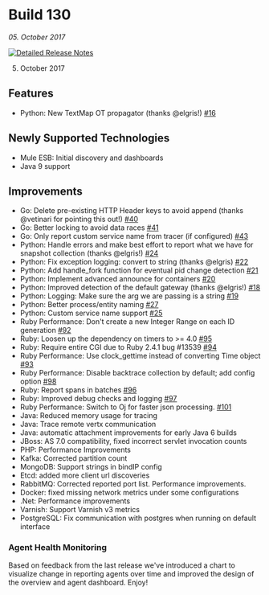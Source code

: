 # Build 130
_05. October 2017_

[![Detailed Release Notes](https://img.shields.io/badge/detailed%20release%20notes-130-brightgreen.svg)](https://docs.instana.io/releases/notes/build_130/)

05. October 2017

## Features

- Python: New TextMap OT propagator (thanks @elgris!) [#16](https://github.com/instana/python-sensor/pull/16)

## Newly Supported Technologies

- Mule ESB: Initial discovery and dashboards
- Java 9 support

## Improvements

- Go: Delete pre-existing HTTP Header keys to avoid append (thanks @vetinari for pointing this out!) [#40](https://github.com/instana/golang-sensor/pull/40)
- Go: Better locking to avoid data races [#41](https://github.com/instana/golang-sensor/pull/41)
- Go: Only report custom service name from tracer (if configured) [#43](https://github.com/instana/golang-sensor/pull/43)
- Python: Handle errors and make best effort to report what we have for snapshot collection (thanks @elgris!) [#24](https://github.com/instana/python-sensor/pull/24)
- Python: Fix exception logging: convert to string (thanks @elgris) [#22](https://github.com/instana/python-sensor/pull/22)
- Python: Add handle_fork function for eventual pid change detection [#21](https://github.com/instana/python-sensor/pull/21)
- Python: Implement advanced announce for containers [#20](https://github.com/instana/python-sensor/pull/20)
- Python: Improved detection of the default gateway (thanks @elgris!) [#18](https://github.com/instana/python-sensor/pull/18)
- Python: Logging: Make sure the arg we are passing is a string [#19](https://github.com/instana/python-sensor/pull/19)
- Python: Better process/entity naming [#27](https://github.com/instana/python-sensor/pull/27)
- Python: Custom service name support [#25](https://github.com/instana/python-sensor/pull/25)
- Ruby Performance: Don't create a new Integer Range on each ID generation [#92](https://github.com/instana/ruby-sensor/pull/92)
- Ruby: Loosen up the dependency on timers to >= 4.0 [#95](https://github.com/instana/ruby-sensor/pull/95)
- Ruby: Require entire CGI due to Ruby 2.4.1 bug #13539 [#94](https://github.com/instana/ruby-sensor/pull/94)
- Ruby Performance: Use clock_gettime instead of converting Time object [#93](https://github.com/instana/ruby-sensor/pull/93)
- Ruby Performance: Disable backtrace collection by default; add config option [#98](https://github.com/instana/ruby-sensor/pull/98)
- Ruby: Report spans in batches [#96](https://github.com/instana/ruby-sensor/pull/96)
- Ruby: Improved debug checks and logging [#97](https://github.com/instana/ruby-sensor/pull/97)
- Ruby Performance: Switch to Oj for faster json processing. [#101](https://github.com/instana/ruby-sensor/pull/101)
- Java: Reduced memory usage for tracing
- Java: Trace remote vertx communication
- Java: automatic attachment improvements for early Java 6 builds
- JBoss: AS 7.0 compatibility, fixed incorrect servlet invocation counts
- PHP: Performance Improvements
- Kafka: Corrected partition count
- MongoDB: Support strings in bindIP config
- Etcd: added more client url discoveries
- RabbitMQ: Corrected reported port list. Performance improvements.
- Docker: fixed missing network metrics under some configurations
- .Net: Performance improvements
- Varnish: Support Varnish v3 metrics
- PostgreSQL: Fix communication with postgres when running on default interface

### Agent Health Monitoring

Based on feedback from the last release we've introduced a chart to visualize change in reporting agents over time and improved the design of the overview and agent dashboard. Enjoy!
